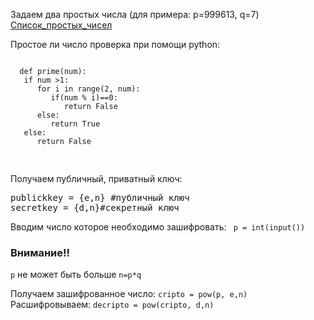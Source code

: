 Задаем два простых числа (для примера: p=999613, q=7)
<a href=" https://ru.wikipedia.org/wiki/Список_простых_чисел" >Список_простых_чисел </a>

Простое ли число проверка при помощи python:
  <pre>
<code>
  def prime(num):
   if num >1:
      for i in range(2, num):
         if(num % i)==0:
            return False
      else:
         return True
   else:
      return False
  </code>
   </pre>
   
Получаем публичный, приватный ключ:

<pre>
publickkey = {e,n} #публичный ключ
secretkey = {d,n}#секретный ключ
</pre>

Вводим число которое необходимо зашифровать:
<code> p = int(input()) </code>

<h3> Внимание!! </h3>

<code>p</code> не может быть больше <code>n=p*q</code> 

Получаем зашифрованное число:
<code>cripto = pow(p, e,n)</code>
Расшифровываем:
<code>decripto = pow(cripto, d,n)</code>
